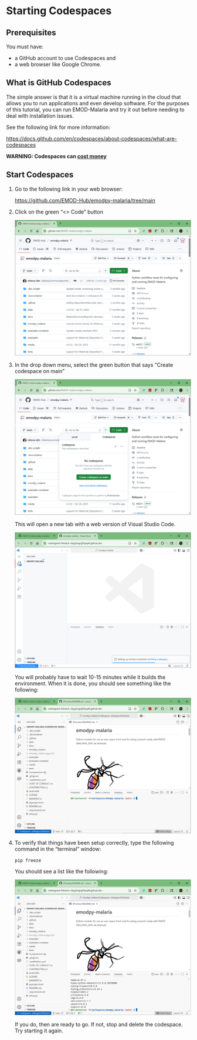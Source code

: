 # Starting Codespaces

## Prerequisites

You must have:
- a GitHub account to use Codespaces and
- a web browser like Google Chrome.

## What is GitHub Codespaces

The simple answer is that it is a virtual machine running in the cloud that allows
you to run applications and even develop software.  For the purposes of this tutorial,
you can run EMOD-Malaria and try it out before needing to deal with installation
issues.

See the following link for more information:

https://docs.github.com/en/codespaces/about-codespaces/what-are-codespaces

**WARNING: Codespaces can [cost money](.devcontainer/README.md#-cost-of-using-codespaces-)**

## Start Codespaces

1. Go to the following link in your web browser:

    https://github.com/EMOD-Hub/emodpy-malaria/tree/main

2. Click on the green “<> Code” button

    ![](media/tutorial_1_code_button.png)

3. In the drop down menu, select the green button that says “Create codespace on main”

    ![](media/tutorial_2_create_codespace_button.png)

    This will open a new tab with a web version of Visual Studio Code.

    ![](media/tutorial_3_creating_codespace.png)

    You will probably have to wait 10-15 minutes while it builds the environment. 
    When it is done, you should see something like the following:

    ![](media/tutorial_4_done_creating_codespace.png)

4. To verify that things have been setup correctly, type the following command in the “terminal” window:

    ```
    pip freeze
    ```

    You should see a list like the following:

    ![](media/tutorial_5_pip_freeze.png)

    If you do, then are ready to go. If not, stop and delete the codespace.  Try starting it again.
